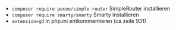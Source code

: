 
- `composer require pecee/simple-router` SimpleRouter installieren
- `composer require smarty/smarty` Smarty installieren
- `extension=gd` in php.ini entkommentieren (ca zeile 931)
